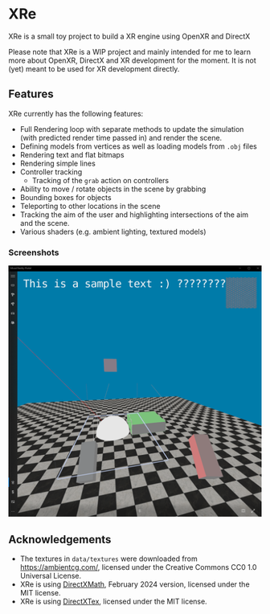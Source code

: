 # XRe

XRe is a small toy project to build a XR engine using OpenXR and DirectX

Please note that XRe is a WIP project and mainly intended for me to learn more about OpenXR, DirectX and XR development for the moment. It is
not (yet) meant to be used for XR development directly.

## Features

XRe currently has the following features:

* Full Rendering loop with separate methods to update the simulation (with predicted render time passed in) and render the scene.
* Defining models from vertices as well as loading models from `.obj` files
* Rendering text and flat bitmaps
* Rendering simple lines
* Controller tracking
  - Tracking of the `grab` action on controllers
* Ability to move / rotate objects in the scene by grabbing
* Bounding boxes for objects
* Teleporting to other locations in the scene
* Tracking the aim of the user and highlighting intersections of the aim and the scene.
* Various shaders (e.g. ambient lighting, textured models)

### Screenshots

![](doc/img/screenshot_mr_portal_1.png)

## Acknowledgements

* The textures in `data/textures` were downloaded from https://ambientcg.com/, licensed under the Creative Commons CC0 1.0 Universal License.
* XRe is using [DirectXMath](https://github.com/microsoft/DirectXMath), February 2024 version, licensed under the MIT license.
* XRe is using [DirectXTex](https://github.com/microsoft/DirectXTex), licensed under the MIT license.
